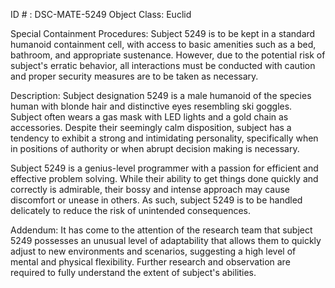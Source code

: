 ID # : DSC-MATE-5249
Object Class: Euclid

Special Containment Procedures:
Subject 5249 is to be kept in a standard humanoid containment cell, with access to basic amenities such as a bed, bathroom, and appropriate sustenance. However, due to the potential risk of subject's erratic behavior, all interactions must be conducted with caution and proper security measures are to be taken as necessary.

Description:
Subject designation 5249 is a male humanoid of the species human with blonde hair and distinctive eyes resembling ski goggles. Subject often wears a gas mask with LED lights and a gold chain as accessories. Despite their seemingly calm disposition, subject has a tendency to exhibit a strong and intimidating personality, specifically when in positions of authority or when abrupt decision making is necessary.

Subject 5249 is a genius-level programmer with a passion for efficient and effective problem solving. While their ability to get things done quickly and correctly is admirable, their bossy and intense approach may cause discomfort or unease in others. As such, subject 5249 is to be handled delicately to reduce the risk of unintended consequences.

Addendum:
It has come to the attention of the research team that subject 5249 possesses an unusual level of adaptability that allows them to quickly adjust to new environments and scenarios, suggesting a high level of mental and physical flexibility. Further research and observation are required to fully understand the extent of subject's abilities.